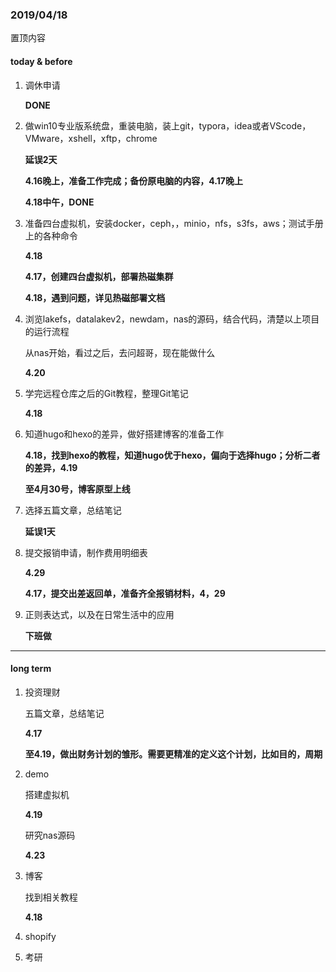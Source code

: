 ### 2019/04/18

置顶内容

#### today & before

1. 调休申请

   **DONE**

2. 做win10专业版系统盘，重装电脑，装上git，typora，idea或者VScode，VMware，xshell，xftp，chrome

   **延误2天**  

   <FIRST : DDL or delay time>

   **4.16晚上，准备工作完成；备份原电脑的内容，4.17晚上**

     <SECOND : following event process AND next step with DDL>  

   **4.18中午，DONE**  

   <THIRD : mrak down while you finsh>

3. 准备四台虚拟机，安装docker，ceph，，minio，nfs，s3fs，aws；测试手册上的各种命令

   **4.18**

   **4.17，创建四台虚拟机，部署热磁集群**

   **4.18，遇到问题，详见热磁部署文档**

4. 浏览lakefs，datalakev2，newdam，nas的源码，结合代码，清楚以上项目的运行流程

   从nas开始，看过之后，去问超哥，现在能做什么

   **4.20**

5. 学完远程仓库之后的Git教程，整理Git笔记

   **4.18**

6. 知道hugo和hexo的差异，做好搭建博客的准备工作

   **4.18，找到hexo的教程，知道hugo优于hexo，偏向于选择hugo；分析二者的差异，4.19**

   **至4月30号，博客原型上线**

7. 选择五篇文章，总结笔记

   **延误1天**

8. 提交报销申请，制作费用明细表

   **4.29**

   **4.17，提交出差返回单，准备齐全报销材料，4，29**

9. 正则表达式，以及在日常生活中的应用

   **下班做**

------

#### long term 

1. 投资理财

   五篇文章，总结笔记

   **4.17**

   **至4.19，做出财务计划的雏形。需要更精准的定义这个计划，比如目的，周期**

2. demo

   搭建虚拟机

   **4.19**

   研究nas源码

   **4.23**

3. 博客

   找到相关教程

   **4.18**

4. shopify

5. 考研

